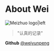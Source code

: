 About Wei
===
![Meizhuo logo|left](__IMG__/favicon.ico)

> "认真的记录"


**Github** [@weiyunpeng](https://github.com/weiyunpeng)